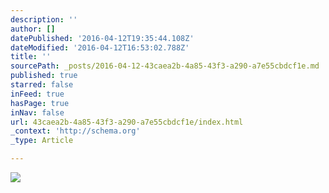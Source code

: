 ```yaml
---
description: ''
author: []
datePublished: '2016-04-12T19:35:44.108Z'
dateModified: '2016-04-12T16:53:02.788Z'
title: ''
sourcePath: _posts/2016-04-12-43caea2b-4a85-43f3-a290-a7e55cbdcf1e.md
published: true
starred: false
inFeed: true
hasPage: true
inNav: false
url: 43caea2b-4a85-43f3-a290-a7e55cbdcf1e/index.html
_context: 'http://schema.org'
_type: Article

---
```

![](https://the-grid-user-content.s3-us-west-2.amazonaws.com/62709519-e5e4-4e37-8ad5-73facc3b144a.png)